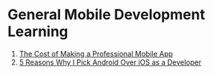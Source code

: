 # General Mobile Development Learning

1. [The Cost of Making a Professional Mobile App](https://medium.com/mobile-app-development-publication/the-cost-of-making-a-professional-mobile-app-92df37ed6935)
2. [5 Reasons Why I Pick Android Over iOS as a Developer](https://medium.com/mobile-app-development-publication/5-reasons-why-i-pick-android-over-ios-as-a-developer-e71ee7122142)
